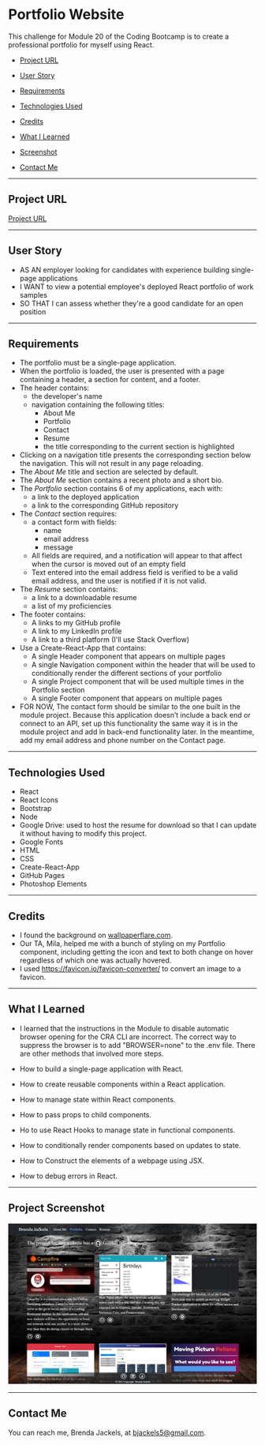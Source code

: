 # Portfolio Website
This challenge for Module 20 of the Coding Bootcamp is to create a professional portfolio for myself using React.

* [Project URL](#projectURL)

* [User Story](#userStory)

* [Requirements](#requirements)

* [Technologies Used](#techUsed)

* [Credits](#credits)

* [What I Learned](#whatILearned)

* [Screenshot](#webImage)

* [Contact Me](#contactMe)


---

<a id="projectURL"></a>
## Project URL
[Project URL](https://bjackels5.github.io/bjackels5-portfolio/)

---

<a id="userStory"></a>

## User Story

* AS AN employer looking for candidates with experience building single-page applications
* I WANT to view a potential employee's deployed React portfolio of work samples
* SO THAT I can assess whether they're a good candidate for an open position
--- 

<a id="requirements"></a>

## Requirements

* The portfolio must be a single-page application.
* When the portfolio is loaded, the user is presented with a page containing a header, a section for content, and a footer.
* The header contains:
    * the developer's name
    * navigation containing the following titles:
        * About Me
        * Portfolio
        * Contact
        * Resume
        * the title corresponding to the current section is highlighted
* Clicking on a navigation title presents the corresponding section below the navigation. This will not result in any page reloading.
* The *About Me* title and section are selected by default.
* The *About Me* section contains a recent photo and a short bio.
* The *Portfolio* section contains 6 of my applications, each with:
    * a link to the deployed application
    * a link to the corresponding GitHub repository
* The *Contact* section requires:
    * a contact form with fields:
        * name
        * email address
        * message
    * All fields are required, and a notification will appear to that affect when the cursor is moved out of an empty field
    * Text entered into the email address field is verified to be a valid email address, and the user is notified if it is not valid.
* The *Resume* section contains:
    * a link to a downloadable resume
    * a list of my proficiencies
* The footer contains:
    * A links to my GitHub profile
    * A link to my LinkedIn profile
    * A link to a third platform (I'll use Stack Overflow)
* Use a Create-React-App that contains:
    * A single Header component that appears on multiple pages
    * A single Navigation component within the header that will be used to conditionally render the different sections of your portfolio
    * A single Project component that will be used multiple times in the Portfolio section
    * A single Footer component that appears on multiple pages
* FOR NOW, The contact form should be similar to the one built in the module project. Because this application doesn’t include a back end or connect to an API, set up this functionality the same way it is in the module project and add in back-end functionality later. In the meantime, add my email address and phone number on the Contact page.
    
---

<a id="techUsed"></a>

## Technologies Used

* React
* React Icons
* Bootstrap
* Node
* Google Drive: used to host the resume for download so that I can update it without having to modify this project.
* Google Fonts
* HTML
* CSS
* Create-React-App
* GitHub Pages
* Photoshop Elements


---

<a id="credits"></a>

## Credits

* I found the background on 
[wallpaperflare.com](https://www.wallpaperflare.com/wall-of-rocks-grey-brick-wall-artistic-urban-wall-building-feature-wallpaper-poyok).
* Our TA, Mila, helped me with a bunch of styling on my Portfolio component, including getting the icon and text to both change on hover regardless of which one was actually hovered.
* I used https://favicon.io/favicon-converter/ to convert an image to a favicon.

--- 

<a id="whatILearned"></a>
## What I Learned

* I learned that the instructions in the Module to disable automatic browser opening for the CRA CLI are incorrect. The correct way to suppress the browser is to add "BROWSER=none" to the .env file. There are other methods that involved more steps.

* How to build a single-page application with React.
* How to create reusable components within a React application.
* How to manage state within React components.
* How to pass props to child components.
* Ho to use React Hooks to manage state in functional components.
* How to conditionally render components based on updates to state.
* How to Construct the elements of a webpage using JSX.
* How to debug errors in React.

---

<a id="webImage"></a>

## Project Screenshot

![Portfolio](./src/assets/images/Brenda-Jackels-portfolio-screenshot.png)

---

<a id="contactMe"></a>
## Contact Me
You can reach me, Brenda Jackels, at bjackels5@gmail.com.


